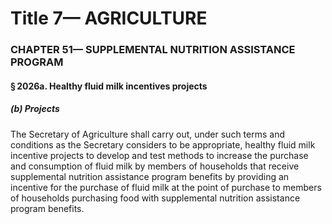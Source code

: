 
# Title 7— AGRICULTURE
### CHAPTER 51— SUPPLEMENTAL NUTRITION ASSISTANCE PROGRAM
#### § 2026a. Healthy fluid milk incentives projects
##### (b) Projects

The Secretary of Agriculture shall carry out, under such terms and conditions as the Secretary considers to be appropriate, healthy fluid milk incentive projects to develop and test methods to increase the purchase and consumption of fluid milk by members of households that receive supplemental nutrition assistance program benefits by providing an incentive for the purchase of fluid milk at the point of purchase to members of households purchasing food with supplemental nutrition assistance program benefits.
